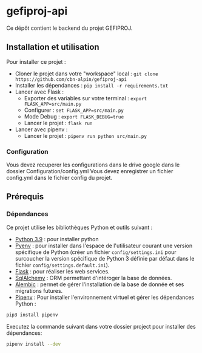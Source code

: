 # gefiproj-api
Ce dépôt contient le backend du projet GEFIPROJ.

## Installation et utilisation

Pour installer ce projet :
- Cloner le projet dans votre "workspace" local : `git clone https://github.com/cbn-alpin/gefiproj-api`
- Installer les dépendances : `pip install -r requirements.txt`
- Lancer avec Flask :
    - Exporter des variables sur votre terminal : `export FLASK_APP=src/main.py`
    - Configurer : `set FLASK_APP=src/main.py`
    - Mode Debug : `export FLASK_DEBUG=true`
    - Lancer le projet : `flask run`
- Lancer avec pipenv : 
    - Lancer le projet : `pipenv run python src/main.py`


### Configuration

Vous devez recuperer les configurations dans le drive google dans le dossier Configuration/config.yml
Vous devez enregistrer un fichier config.yml dans le fichier config du projet.


## Prérequis
### Dépendances

Ce projet utilise les bibliothèques Python et outils suivant :
- [Python 3.9](https://www.python.org/downloads/3.9) : pour installer python
- [Pyenv](https://github.com/pyenv/pyenv) : pour installer dans l'espace de l'utilisateur courant une version spécifique de Python (créer un fichier `config/settings.ini` pour surcoucher la version spécifique de Python 3 définie par défaut dans le fichier `config/settings.default.ini`).
- [Flask](https://flask.palletsprojects.com/en/1.1.x/) : pour réaliser les web services.
- [SqlAlchemy](https://www.sqlalchemy.org/) : ORM permettant d'intéroger la base de données.
- [Alembic](https://alembic.sqlalchemy.org/en/latest/) : permet de gérer l'installation de la base de donnée et ses migrations futures.
- [Pipenv](https://pipenv.pypa.io/en/latest/) : 
Pour installer l'environnement virtuel et gérer les dépendances Python :
```bash
pip3 install pipenv
```
Executez la commande suivant dans votre dossier project pour installer des dépendances:
```bash
pipenv install --dev
```
